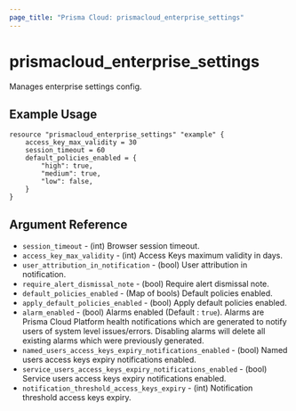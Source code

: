 ```yaml
---
page_title: "Prisma Cloud: prismacloud_enterprise_settings"
---
```


# prismacloud_enterprise_settings

Manages enterprise settings config.

## Example Usage

```hcl
resource "prismacloud_enterprise_settings" "example" {
    access_key_max_validity = 30
    session_timeout = 60
    default_policies_enabled = {
        "high": true,
        "medium": true,
        "low": false,
    }
}
```

## Argument Reference

* `session_timeout` - (int) Browser session timeout.
* `access_key_max_validity` - (int) Access Keys maximum validity in days.
* `user_attribution_in_notification` - (bool) User attribution in notification.
* `require_alert_dismissal_note` - (bool) Require alert dismissal note.
* `default_policies_enabled` - (Map of bools) Default policies enabled.
* `apply_default_policies_enabled` - (bool) Apply default policies enabled.
* `alarm_enabled` - (bool) Alarms enabled (Default : `true`). Alarms are Prisma Cloud Platform health notifications which are generated to notify users of system level issues/errors. Disabling alarms will delete all existing alarms which were previously generated.
* `named_users_access_keys_expiry_notifications_enabled` - (bool) Named users access keys expiry notifications enabled.
* `service_users_access_keys_expiry_notifications_enabled` - (bool) Service users access keys expiry notifications enabled.
* `notification_threshold_access_keys_expiry` - (int) Notification threshold access keys expiry.
